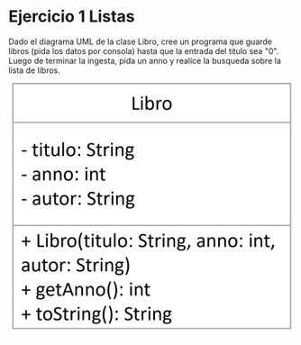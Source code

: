 # Ejercicio 1 Listas

Dado el diagrama UML de la clase Libro, cree un programa que guarde libros (pida los datos por consola) hasta que la entrada del titulo sea "0". Luego de terminar la ingesta, pida un anno y realice la busqueda sobre la lista de libros.

![UML](UML.png)